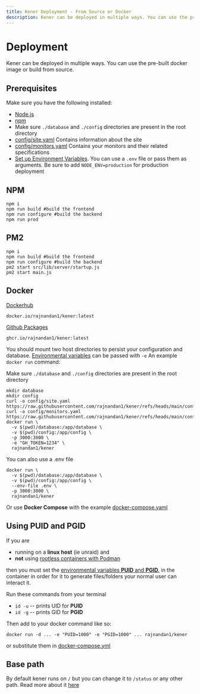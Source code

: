 ```yaml
---
title: Kener Deployment - From Source or Docker
description: Kener can be deployed in multiple ways. You can use the pre-built docker image or build from source.
---
```


# Deployment

Kener can be deployed in multiple ways. You can use the pre-built docker image or build from source.

## Prerequisites

Make sure you have the following installed:

-   [Node.js](https://nodejs.org/en/download/)
-   [npm](https://www.npmjs.com/get-npm)
-   Make sure `./database` and `./config` directories are present in the root directory
-   [config/site.yaml](/docs/customize-site) Contains information about the site
-   [config/monitors.yaml](/docs/monitors) Contains your monitors and their related specifications
-   [Set up Environment Variables](/docs/environment-vars). You can use a `.env` file or pass them as arguments. Be sure to add `NODE_ENV=production` for production deployment

## NPM

```shell
npm i
npm run build #build the frontend
npm run configure #build the backend
npm run prod
```

## PM2

```shell
npm i
npm run build #build the frontend
npm run configure #build the backend
pm2 start src/lib/server/startup.js
pm2 start main.js
```

## Docker

[Dockerhub](https://hub.docker.com/r/rajnandan1/kener)

```shell
docker.io/rajnandan1/kener:latest
```

[Github Packages](https://github.com/rajnandan1/kener/pkgs/container/kener)

```shell
ghcr.io/rajnandan1/kener:latest
```

You should mount two host directories to persist your configuration and database. [Environmental variables](/docs/environment-vars) can be passed with `-e` An example `docker run` command:

Make sure `./database` and `./config` directories are present in the root directory

```shell
mkdir database
mkdir config
curl -o config/site.yaml https://raw.githubusercontent.com/rajnandan1/kener/refs/heads/main/config/site.example.yaml
curl -o config/monitors.yaml https://raw.githubusercontent.com/rajnandan1/kener/refs/heads/main/config/monitors.example.yaml
docker run \
  -v $(pwd)/database:/app/database \
  -v $(pwd)/config:/app/config \
  -p 3000:3000 \
  -e "GH_TOKEN=1234" \
  rajnandan1/kener
```

You can also use a .env file

```shell
docker run \
  -v $(pwd)/database:/app/database \
  -v $(pwd)/config:/app/config \
  --env-file .env \
  -p 3000:3000 \
  rajnandan1/kener
```

Or use **Docker Compose** with the example [docker-compose.yaml](https://raw.githubusercontent.com/rajnandan1/kener/main/docker-compose.yml)

## Using PUID and PGID

If you are

-   running on a **linux host** (ie unraid) and
-   **not** using [rootless containers with Podman](https://developers.redhat.com/blog/2020/09/25/rootless-containers-with-podman-the-basics#why_podman_)

then you must set the [environmental variables **PUID** and **PGID**.](https://docs.linuxserver.io/general/understanding-puid-and-pgid) in the container in order for it to generate files/folders your normal user can interact it.

Run these commands from your terminal

-   `id -u` -- prints UID for **PUID**
-   `id -g` -- prints GID for **PGID**

Then add to your docker command like so:

```shell
docker run -d ... -e "PUID=1000" -e "PGID=1000" ... rajnandan1/kener
```

or substitute them in [docker-compose.yml](https://raw.githubusercontent.com/rajnandan1/kener/main/docker-compose.yml)

## Base path

By default kener runs on `/` but you can change it to `/status` or any other path. Read more about it [here](/docs/environment-vars/#kener-base-path)
